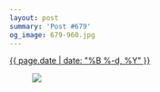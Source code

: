 ```yaml
---
layout: post
summary: 'Post #679'
og_image: 679-960.jpg
---
```


<div class="post">
 <time>
  <a href="/679">
   {{ page.date | date: "%B %-d, %Y" }}
  </a>
 </time>
 <a href="/679">
  <figure data-taken="8/28/2017">
   <img sizes="(min-width: 700px) 50vw, calc(100vw - 2rem)" src="{{ site.assets_url }}/679-480.jpg" srcset="{{ site.assets_url }}/679-240.jpg 240w, {{ site.assets_url }}/679-480.jpg 480w, {{ site.assets_url }}/679-720.jpg 720w, {{ site.assets_url }}/679-960.jpg 960w"/>
  </figure>
 </a>
</div>
